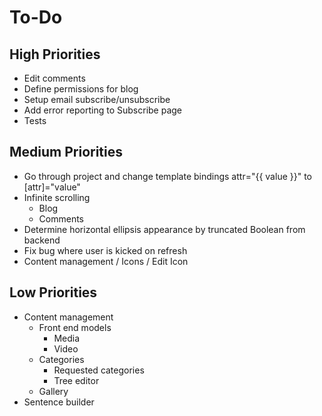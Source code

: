 # To-Do

## High Priorities

- Edit comments
- Define permissions for blog
- Setup email subscribe/unsubscribe
- Add error reporting to Subscribe page
- Tests

## Medium Priorities

- Go through project and change template bindings
    attr="{{ value }}" to [attr]="value"
- Infinite scrolling
  - Blog
  - Comments
- Determine horizontal ellipsis appearance by truncated Boolean from backend
- Fix bug where user is kicked on refresh
- Content management / Icons / Edit Icon

## Low Priorities

- Content management
  - Front end models
    - Media
    - Video
  - Categories
    - Requested categories
    - Tree editor
  - Gallery
- Sentence builder
